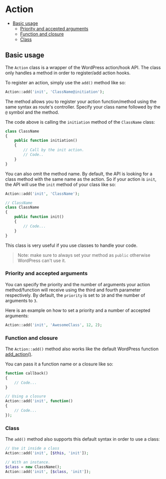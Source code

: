 Action
======

- [Basic usage](#basic-usage)
	- [Priority and accepted arguments](#priority-and-accepted-arguments)
	- [Function and closure](#function-and-closure)
	- [Class](#class)

Basic usage
-----------

The `Action` class is a wrapper of the WordPress action/hook API. The class only handles a method in order to register/add action hooks.

To register an action, simply use the `add()` method like so:

```php
Action::add('init', 'ClassName@initiation');
```

The method allows you to register your action function/method using the same syntax as route's controller. Specify your class name followed by the `@` symbol and the method.

The code above is calling the `initiation` method of the `ClassName` class:

```php
class ClassName
{
    public function initiation()
    {
        // Call by the init action.
        // Code..
    }
}
```

You can also omit the method name. By default, the API is looking for a class method with the same name as the action. So if your action is `init`, the API will use the `init` method of your class like so:

```php
Action::add('init', 'ClassName');

// ClassName
class ClassName
{
    public function init()
    {
        // Code...
    }
}
```

This class is very useful if you use classes to handle your code.

> Note: make sure to always set your method as `public` otherwise WordPress can't use it.

### Priority and accepted arguments

You can specify the priority and the number of arguments your action method/function will receive using the third and fourth parameter respectively. By default, the `priority` is set to `10` and the number of arguments to `3`.

Here is an example on how to set a priority and a number of accepted arguments:

```php
Action::add('init', 'AwesomeClass', 12, 2);
```

### Function and closure

The `Action::add()` method also works like the default WordPress function [add_action()](https://codex.wordpress.org/Function_Reference/add_action).

You can pass it a function name or a closure like so:

```php
function callback()
{
    // Code...
}

// Using a closure
Action::add('init', function()
{
    // Code...
});
```

### Class

The `add()` method also supports this default syntax in order to use a class:

```php
// Use it inside a class
Action::add('init', [$this, 'init']);

// With an instance.
$class = new ClassName();
Action::add('init', [$class, 'init']);
```
